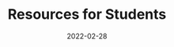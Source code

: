 ---
title: "Resources for Students"
summary: "This page contains resources for students including, GRAs, TAs, and advisees."
date: "2022-02-28"  
type: "widget_page" 
---